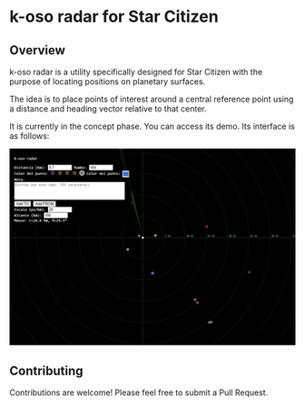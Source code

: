 # k-oso radar for Star Citizen

## Overview

k-oso radar is a utility specifically designed for Star Citizen with the purpose of locating positions on planetary surfaces.

The idea is to place points of interest around a central reference point using a distance and heading vector relative to that center.

It is currently in the concept phase. You can access its demo. Its interface is as follows:

![Screemshot App](/doc/img/k-oso-radar.gif)

## Contributing

Contributions are welcome! Please feel free to submit a Pull Request.
